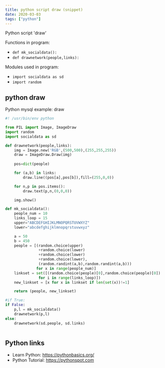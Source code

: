 ```yaml
---
title: python script draw (snippet)
date: 2020-03-03
tags: ["python"]
---
```

Python script 'draw'

Functions in program: 
* `def mk_socialdata():`
* `def drawnetwork(people,links):`

Modules used in program: 
* `import socialdata as sd`
* `import random`

## python draw

Python mysql example: draw

```python
#! /usr/bin/env python

from PIL import Image, ImageDraw
import random
import socialdata as sd

def drawnetwork(people,links):
    img = Image.new('RGB',(500,500),(255,255,255))
    draw = ImageDraw.Draw(img)
    
    pos=dict(people)

    for (a,b) in links:
        draw.line((pos[a],pos[b]),fill=(255,0,0))

    for n,p in pos.items():
        draw.text(p,n,(0,0,0))

    img.show()

def mk_socialdata():
    people_num = 10
    links_loop = 15
    upper="ABCDEFGHIJKLMNOPQRSTUVWXYZ"
    lower="abcdefghijklmnopqrstuvwxyz"

    a = 50
    b = 450
    people = [(random.choice(upper)
               +random.choice(lower)
               +random.choice(lower)
               +random.choice(lower),
               (random.randint(a,b),random.randint(a,b)))
              for x in range(people_num)]
    linkset = set([(random.choice(people)[0],random.choice(people)[0])
               for i in range(links_loop)])
    new_linkset = [x for x in linkset if len(set(x))!=1]

    return (people, new_linkset)

#if True:
if False:
    p,l = mk_socialdata()
    drawnetwork(p,l)
else:
    drawnetwork(sd.people, sd.links)



```

## Python links

- Learn Python: https://pythonbasics.org/
- Python Tutorial: https://pythonspot.com
